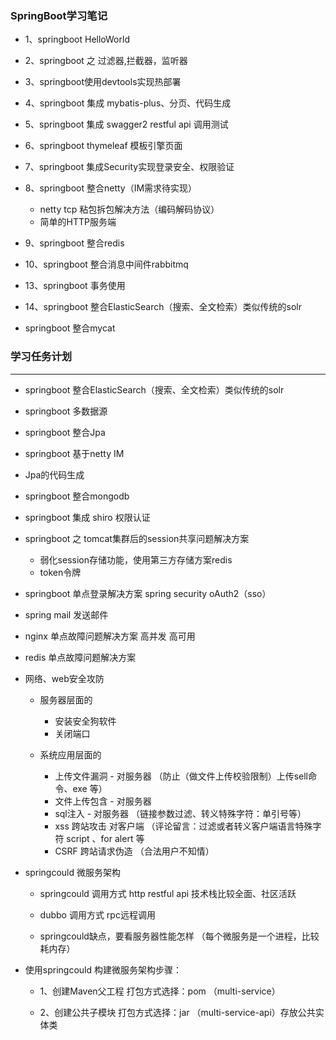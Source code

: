 

### SpringBoot学习笔记

* 1、springboot HelloWorld

* 2、springboot 之 过滤器,拦截器，监听器

* 3、springboot使用devtools实现热部署

* 4、springboot 集成 mybatis-plus、分页、代码生成

* 5、springboot 集成 swagger2 restful api 调用测试

* 6、springboot thymeleaf 模板引擎页面

* 7、springboot 集成Security实现登录安全、权限验证

* 8、springboot 整合netty（IM需求待实现）

    - netty tcp 粘包拆包解决方法（编码解码协议）
    - 简单的HTTP服务端
    
    
* 9、springboot 整合redis

* 10、springboot 整合消息中间件rabbitmq

* 13、springboot 事务使用

* 14、springboot 整合ElasticSearch（搜索、全文检索）类似传统的solr

* springboot 整合mycat

### 学习任务计划

---

* springboot 整合ElasticSearch（搜索、全文检索）类似传统的solr

* springboot 多数据源

* springboot 整合Jpa

* springboot 基于netty IM

* Jpa的代码生成

* springboot 整合mongodb

* springboot 集成 shiro 权限认证


* springboot 之 tomcat集群后的session共享问题解决方案

    - 弱化session存储功能，使用第三方存储方案redis 
    - token令牌

* springboot 单点登录解决方案 spring security oAuth2（sso）

* spring mail 发送邮件

* nginx 单点故障问题解决方案 高并发 高可用

* redis 单点故障问题解决方案 

* 网络、web安全攻防

    - 服务器层面的
        - 安装安全狗软件
        - 关闭端口
    
    - 系统应用层面的
        - 上传文件漏洞 - 对服务器 （防止（做文件上传校验限制）上传sell命令、exe 等）
        - 文件上传包含 - 对服务器
        - sql注入 - 对服务器  （链接参数过滤、转义特殊字符：单引号等）
        - xss 跨站攻击 对客户端 （评论留言：过滤或者转义客户端语言特殊字符 script  、for alert 等
        - CSRF 跨站请求伪造 （合法用户不知情）
  
                   
* springcould 微服务架构

    - springcould  调用方式 http restful api  技术栈比较全面、社区活跃
    
    - dubbo   调用方式 rpc远程调用   
    
    - springcould缺点，要看服务器性能怎样 （每个微服务是一个进程，比较耗内存）

* 使用springcould 构建微服务架构步骤：

    - 1、创建Maven父工程 打包方式选择：pom （multi-service）
    
    - 2、创建公共子模块 打包方式选择：jar  （multi-service-api）存放公共实体类




               

